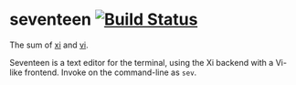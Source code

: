 # seventeen [![Build Status](https://travis-ci.org/euclio/seventeen.svg?branch=master)](https://travis-ci.org/euclio/seventeen)

The sum of [xi] and [vi].

Seventeen is a text editor for the terminal, using the Xi backend with a Vi-like
frontend. Invoke on the command-line as `sev`.

[xi]: https://google.github.io/xi-editor/
[vi]: https://en.wikipedia.org/wiki/Vi
